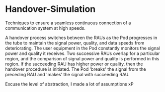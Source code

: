 # Handover-Simulation

Techniques to ensure a seamless continuous connection of a communication system at high speeds.

A handover process switches between the RAUs as the Pod progresses in the tube to maintain the signal power, quality, and data speeds from deteriorating. The user equipment in the Pod constantly monitors the signal power and quality it receives. Two successive RAUs overlap for a particular region, and the comparison of signal power and quality is performed in this region. If the succeeding RAU has higher power or quality, then the handover procedure is initiated. The Pod 'breaks' the signal from the preceding RAU and 'makes' the signal with succeeding RAU.

Excuse the level of abstraction, I made a lot of assumptions xP